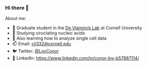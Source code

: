 ### Hi there 👋


About me:

- 🐻 Graduate student in the [De Vlaminck Lab](https://devlaminck.bme.cornell.edu) at Cornell University
- 🔬 Studying ciruclating nucleic acids
- 🌱 Also learning how to analyze single cell data
- 📫 Email: cjl332@cornell.edu
- 🐦 Twitter: [@LoyConor](https://twitter.com/LoyConor)
- 👤 LinkedIn: https://www.linkedin.com/in/conor-loy-b57887114/
